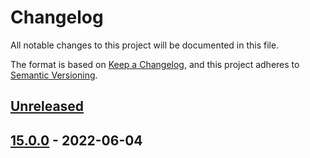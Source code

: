 # Changelog

All notable changes to this project will be documented in this file.

The format is based on [Keep a Changelog](https://keepachangelog.com/en/1.0.0/),
and this project adheres to [Semantic Versioning](https://semver.org/spec/v2.0.0.html).

## [Unreleased]

## [15.0.0] - 2022-06-04

[Unreleased]: https://github.com/N3tLiX/lab/compare/15.0.0...HEAD

[15.0.0]: https://github.com/N3tLiX/lab/compare/254a18e0342799b27a0d9e57e4fd3bd452c89b38...15.0.0
